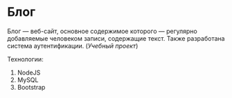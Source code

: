 Блог
=====================

Блог — веб-сайт, основное содержимое которого — регулярно добавляемые человеком записи, содержащие текст. Также разработана система аутентификации.
(*Учебный проект*)

Технологии: 
1. NodeJS
2. MySQL
3. Bootstrap
